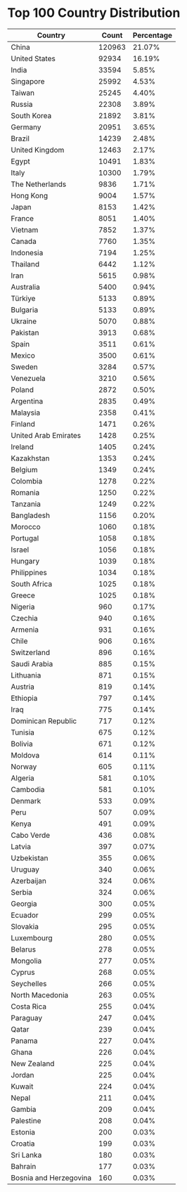 # Top 100 Country Distribution
| Country | Count | Percentage |
|----|----|----|
| China | 120963 | 21.07% |
| United States | 92934 | 16.19% |
| India | 33594 | 5.85% |
| Singapore | 25992 | 4.53% |
| Taiwan | 25245 | 4.40% |
| Russia | 22308 | 3.89% |
| South Korea | 21892 | 3.81% |
| Germany | 20951 | 3.65% |
| Brazil | 14239 | 2.48% |
| United Kingdom | 12463 | 2.17% |
| Egypt | 10491 | 1.83% |
| Italy | 10300 | 1.79% |
| The Netherlands | 9836 | 1.71% |
| Hong Kong | 9004 | 1.57% |
| Japan | 8153 | 1.42% |
| France | 8051 | 1.40% |
| Vietnam | 7852 | 1.37% |
| Canada | 7760 | 1.35% |
| Indonesia | 7194 | 1.25% |
| Thailand | 6442 | 1.12% |
| Iran | 5615 | 0.98% |
| Australia | 5400 | 0.94% |
| Türkiye | 5133 | 0.89% |
| Bulgaria | 5133 | 0.89% |
| Ukraine | 5070 | 0.88% |
| Pakistan | 3913 | 0.68% |
| Spain | 3511 | 0.61% |
| Mexico | 3500 | 0.61% |
| Sweden | 3284 | 0.57% |
| Venezuela | 3210 | 0.56% |
| Poland | 2872 | 0.50% |
| Argentina | 2835 | 0.49% |
| Malaysia | 2358 | 0.41% |
| Finland | 1471 | 0.26% |
| United Arab Emirates | 1428 | 0.25% |
| Ireland | 1405 | 0.24% |
| Kazakhstan | 1353 | 0.24% |
| Belgium | 1349 | 0.24% |
| Colombia | 1278 | 0.22% |
| Romania | 1250 | 0.22% |
| Tanzania | 1249 | 0.22% |
| Bangladesh | 1156 | 0.20% |
| Morocco | 1060 | 0.18% |
| Portugal | 1058 | 0.18% |
| Israel | 1056 | 0.18% |
| Hungary | 1039 | 0.18% |
| Philippines | 1034 | 0.18% |
| South Africa | 1025 | 0.18% |
| Greece | 1025 | 0.18% |
| Nigeria | 960 | 0.17% |
| Czechia | 940 | 0.16% |
| Armenia | 931 | 0.16% |
| Chile | 906 | 0.16% |
| Switzerland | 896 | 0.16% |
| Saudi Arabia | 885 | 0.15% |
| Lithuania | 871 | 0.15% |
| Austria | 819 | 0.14% |
| Ethiopia | 797 | 0.14% |
| Iraq | 775 | 0.14% |
| Dominican Republic | 717 | 0.12% |
| Tunisia | 675 | 0.12% |
| Bolivia | 671 | 0.12% |
| Moldova | 614 | 0.11% |
| Norway | 605 | 0.11% |
| Algeria | 581 | 0.10% |
| Cambodia | 581 | 0.10% |
| Denmark | 533 | 0.09% |
| Peru | 507 | 0.09% |
| Kenya | 491 | 0.09% |
| Cabo Verde | 436 | 0.08% |
| Latvia | 397 | 0.07% |
| Uzbekistan | 355 | 0.06% |
| Uruguay | 340 | 0.06% |
| Azerbaijan | 324 | 0.06% |
| Serbia | 324 | 0.06% |
| Georgia | 300 | 0.05% |
| Ecuador | 299 | 0.05% |
| Slovakia | 295 | 0.05% |
| Luxembourg | 280 | 0.05% |
| Belarus | 278 | 0.05% |
| Mongolia | 277 | 0.05% |
| Cyprus | 268 | 0.05% |
| Seychelles | 266 | 0.05% |
| North Macedonia | 263 | 0.05% |
| Costa Rica | 255 | 0.04% |
| Paraguay | 247 | 0.04% |
| Qatar | 239 | 0.04% |
| Panama | 227 | 0.04% |
| Ghana | 226 | 0.04% |
| New Zealand | 225 | 0.04% |
| Jordan | 225 | 0.04% |
| Kuwait | 224 | 0.04% |
| Nepal | 211 | 0.04% |
| Gambia | 209 | 0.04% |
| Palestine | 208 | 0.04% |
| Estonia | 200 | 0.03% |
| Croatia | 199 | 0.03% |
| Sri Lanka | 180 | 0.03% |
| Bahrain | 177 | 0.03% |
| Bosnia and Herzegovina | 160 | 0.03% |
